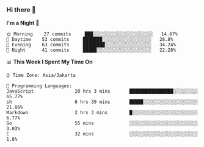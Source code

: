 ### Hi there 👋

<!--
**rmsubekti/rmsubekti** is a ✨ _special_ ✨ repository because its `README.md` (this file) appears on your GitHub profile.

Here are some ideas to get you started:

- 🔭 I’m currently working on ...
- 🌱 I’m currently learning ...
- 👯 I’m looking to collaborate on ...
- 🤔 I’m looking for help with ...
- 💬 Ask me about ...
- 📫 How to reach me: ...
- 😄 Pronouns: ...
- ⚡ Fun fact: ...
-->

<!--START_SECTION:waka-->
**I'm a Night 🦉** 

```text
🌞 Morning    27 commits     ███░░░░░░░░░░░░░░░░░░░░░░   14.67% 
🌆 Daytime    53 commits     ███████░░░░░░░░░░░░░░░░░░   28.8% 
🌃 Evening    63 commits     ████████░░░░░░░░░░░░░░░░░   34.24% 
🌙 Night      41 commits     █████░░░░░░░░░░░░░░░░░░░░   22.28%

```


📊 **This Week I Spent My Time On** 

```text
⌚︎ Time Zone: Asia/Jakarta

💬 Programming Languages: 
JavaScript               20 hrs 3 mins       ████████████████░░░░░░░░░   65.77% 
sh                       6 hrs 39 mins       █████░░░░░░░░░░░░░░░░░░░░   21.86% 
Markdown                 2 hrs 3 mins        █░░░░░░░░░░░░░░░░░░░░░░░░   6.77% 
Go                       55 mins             ░░░░░░░░░░░░░░░░░░░░░░░░░   3.03% 
C                        32 mins             ░░░░░░░░░░░░░░░░░░░░░░░░░   1.8%

```


<!--END_SECTION:waka-->
